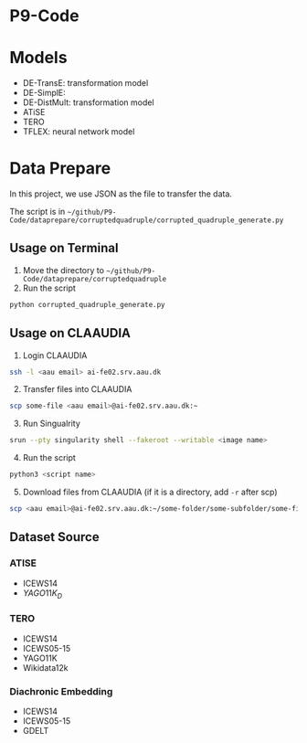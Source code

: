 # P9-Code

# Models
- DE-TransE: transformation model
- DE-SimplE: 
- DE-DistMult: transformation model
- ATiSE
- TERO
- TFLEX: neural network model

# Data Prepare
In this project, we use JSON as the file to transfer the data. 

The script is in `~/github/P9-Code/dataprepare/corruptedquadruple/corrupted_quadruple_generate.py`

## Usage on Terminal
1. Move the directory to `~/github/P9-Code/dataprepare/corruptedquadruple`
2. Run the script
```bash
python corrupted_quadruple_generate.py
```

## Usage on CLAAUDIA
1. Login CLAAUDIA
```bash
ssh -l <aau email> ai-fe02.srv.aau.dk
```
2. Transfer files into CLAAUDIA
```bash
scp some-file <aau email>@ai-fe02.srv.aau.dk:~
```
3. Run Singualrity
```bash
srun --pty singularity shell --fakeroot --writable <image name>
```
4. Run the script
```bash
python3 <script name>
```
5. Download files from CLAAUDIA (if it is a directory, add `-r` after scp)
```bash
scp <aau email>@ai-fe02.srv.aau.dk:~/some-folder/some-subfolder/some-file .
```

## Dataset Source

### ATISE
- ICEWS14
- $YAGO11K_{D}$

### TERO
- ICEWS14
- ICEWS05-15
- YAGO11K
- Wikidata12k

### Diachronic Embedding
- ICEWS14
- ICEWS05-15
- GDELT
